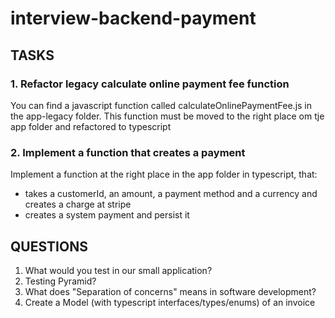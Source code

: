 # interview-backend-payment

## TASKS
### 1. Refactor legacy calculate online payment fee function 
You can find a javascript function called calculateOnlinePaymentFee.js in the app-legacy folder. This function must be moved to the right place om tje app folder and refactored to typescript

### 2. Implement a function that creates a payment
Implement a function at the right place in the app folder in typescript, that:
- takes a customerId, an amount, a payment method and a currency and creates a charge at stripe
- creates a system payment and persist it

## QUESTIONS
1. What would you test in our small application?
2. Testing Pyramid?
3. What does "Separation of concerns" means in software development?
4. Create a Model (with typescript interfaces/types/enums) of an invoice
